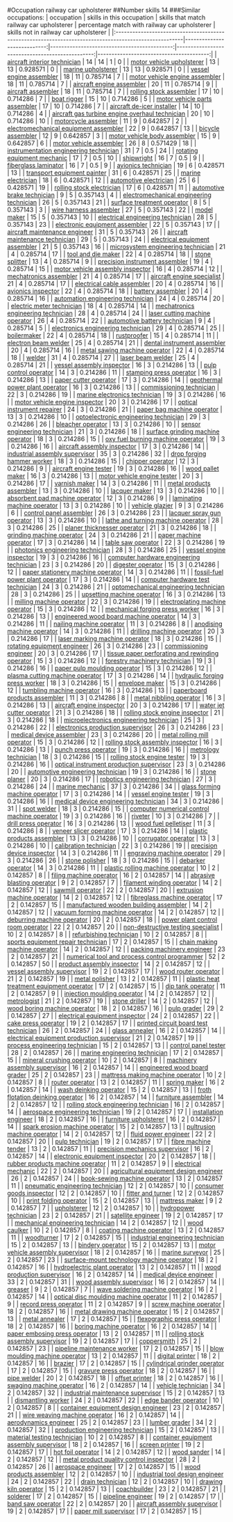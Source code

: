 #Occupation railway car upholsterer
##Number skills 14
###Similar occupations:
| occupation                                                                                            |   skills in this occupation |   skills that match railway car upholsterer |   percentage match with railway car upholsterer |   skills not in railway car upholsterer |
|:------------------------------------------------------------------------------------------------------|----------------------------:|--------------------------------------------:|------------------------------------------------:|----------------------------------------:|
| [aircraft interior technician](aircraft_interior_technician.md)                                       |                          14 |                                          14 |                                        1        |                                       0 |
| [motor vehicle upholsterer](motor_vehicle_upholsterer.md)                                             |                          13 |                                          13 |                                        0.928571 |                                       0 |
| [marine upholsterer](marine_upholsterer.md)                                                           |                          13 |                                          13 |                                        0.928571 |                                       0 |
| [vessel engine assembler](vessel_engine_assembler.md)                                                 |                          18 |                                          11 |                                        0.785714 |                                       7 |
| [motor vehicle engine assembler](motor_vehicle_engine_assembler.md)                                   |                          18 |                                          11 |                                        0.785714 |                                       7 |
| [aircraft engine assembler](aircraft_engine_assembler.md)                                             |                          20 |                                          11 |                                        0.785714 |                                       9 |
| [aircraft assembler](aircraft_assembler.md)                                                           |                          18 |                                          11 |                                        0.785714 |                                       7 |
| [rolling stock assembler](rolling_stock_assembler.md)                                                 |                          17 |                                          10 |                                        0.714286 |                                       7 |
| [boat rigger](boat_rigger.md)                                                                         |                          15 |                                          10 |                                        0.714286 |                                       5 |
| [motor vehicle parts assembler](motor_vehicle_parts_assembler.md)                                     |                          17 |                                          10 |                                        0.714286 |                                       7 |
| [aircraft de-icer installer](aircraft_de-icer_installer.md)                                           |                          14 |                                          10 |                                        0.714286 |                                       4 |
| [aircraft gas turbine engine overhaul technician](aircraft_gas_turbine_engine_overhaul_technician.md) |                          20 |                                          10 |                                        0.714286 |                                      10 |
| [motorcycle assembler](motorcycle_assembler.md)                                                       |                          11 |                                           9 |                                        0.642857 |                                       2 |
| [electromechanical equipment assembler](electromechanical_equipment_assembler.md)                     |                          22 |                                           9 |                                        0.642857 |                                      13 |
| [bicycle assembler](bicycle_assembler.md)                                                             |                          12 |                                           9 |                                        0.642857 |                                       3 |
| [motor vehicle body assembler](motor_vehicle_body_assembler.md)                                       |                          15 |                                           9 |                                        0.642857 |                                       6 |
| [motor vehicle assembler](motor_vehicle_assembler.md)                                                 |                          26 |                                           8 |                                        0.571429 |                                      18 |
| [instrumentation engineering technician](instrumentation_engineering_technician.md)                   |                          31 |                                           7 |                                        0.5      |                                      24 |
| [rotating equipment mechanic](rotating_equipment_mechanic.md)                                         |                          17 |                                           7 |                                        0.5      |                                      10 |
| [shipwright](shipwright.md)                                                                           |                          16 |                                           7 |                                        0.5      |                                       9 |
| [fiberglass laminator](fiberglass_laminator.md)                                                       |                          16 |                                           7 |                                        0.5      |                                       9 |
| [avionics technician](avionics_technician.md)                                                         |                          19 |                                           6 |                                        0.428571 |                                      13 |
| [transport equipment painter](transport_equipment_painter.md)                                         |                          31 |                                           6 |                                        0.428571 |                                      25 |
| [marine electrician](marine_electrician.md)                                                           |                          18 |                                           6 |                                        0.428571 |                                      12 |
| [automotive electrician](automotive_electrician.md)                                                   |                          25 |                                           6 |                                        0.428571 |                                      19 |
| [rolling stock electrician](rolling_stock_electrician.md)                                             |                          17 |                                           6 |                                        0.428571 |                                      11 |
| [automotive brake technician](automotive_brake_technician.md)                                         |                           9 |                                           5 |                                        0.357143 |                                       4 |
| [electromechanical engineering technician](electromechanical_engineering_technician.md)               |                          26 |                                           5 |                                        0.357143 |                                      21 |
| [surface treatment operator](surface_treatment_operator.md)                                           |                           8 |                                           5 |                                        0.357143 |                                       3 |
| [wire harness assembler](wire_harness_assembler.md)                                                   |                          27 |                                           5 |                                        0.357143 |                                      22 |
| [model maker](model_maker.md)                                                                         |                          15 |                                           5 |                                        0.357143 |                                      10 |
| [electrical engineering technician](electrical_engineering_technician.md)                             |                          28 |                                           5 |                                        0.357143 |                                      23 |
| [electronic equipment assembler](electronic_equipment_assembler.md)                                   |                          22 |                                           5 |                                        0.357143 |                                      17 |
| [aircraft maintenance engineer](aircraft_maintenance_engineer.md)                                     |                          31 |                                           5 |                                        0.357143 |                                      26 |
| [aircraft maintenance technician](aircraft_maintenance_technician.md)                                 |                          29 |                                           5 |                                        0.357143 |                                      24 |
| [electrical equipment assembler](electrical_equipment_assembler.md)                                   |                          21 |                                           5 |                                        0.357143 |                                      16 |
| [microsystem engineering technician](microsystem_engineering_technician.md)                           |                          21 |                                           4 |                                        0.285714 |                                      17 |
| [tool and die maker](tool_and_die_maker.md)                                                           |                          22 |                                           4 |                                        0.285714 |                                      18 |
| [stone splitter](stone_splitter.md)                                                                   |                          13 |                                           4 |                                        0.285714 |                                       9 |
| [precision instrument assembler](precision_instrument_assembler.md)                                   |                          19 |                                           4 |                                        0.285714 |                                      15 |
| [motor vehicle assembly inspector](motor_vehicle_assembly_inspector.md)                               |                          16 |                                           4 |                                        0.285714 |                                      12 |
| [mechatronics assembler](mechatronics_assembler.md)                                                   |                          21 |                                           4 |                                        0.285714 |                                      17 |
| [aircraft engine specialist](aircraft_engine_specialist.md)                                           |                          21 |                                           4 |                                        0.285714 |                                      17 |
| [electrical cable assembler](electrical_cable_assembler.md)                                           |                          20 |                                           4 |                                        0.285714 |                                      16 |
| [avionics inspector](avionics_inspector.md)                                                           |                          22 |                                           4 |                                        0.285714 |                                      18 |
| [battery assembler](battery_assembler.md)                                                             |                          20 |                                           4 |                                        0.285714 |                                      16 |
| [automation engineering technician](automation_engineering_technician.md)                             |                          24 |                                           4 |                                        0.285714 |                                      20 |
| [electric meter technician](electric_meter_technician.md)                                             |                          18 |                                           4 |                                        0.285714 |                                      14 |
| [mechatronics engineering technician](mechatronics_engineering_technician.md)                         |                          28 |                                           4 |                                        0.285714 |                                      24 |
| [laser cutting machine operator](laser_cutting_machine_operator.md)                                   |                          26 |                                           4 |                                        0.285714 |                                      22 |
| [automotive battery technician](automotive_battery_technician.md)                                     |                           9 |                                           4 |                                        0.285714 |                                       5 |
| [electronics engineering technician](electronics_engineering_technician.md)                           |                          29 |                                           4 |                                        0.285714 |                                      25 |
| [boilermaker](boilermaker.md)                                                                         |                          22 |                                           4 |                                        0.285714 |                                      18 |
| [rustproofer](rustproofer.md)                                                                         |                          15 |                                           4 |                                        0.285714 |                                      11 |
| [electron beam welder](electron_beam_welder.md)                                                       |                          25 |                                           4 |                                        0.285714 |                                      21 |
| [dental instrument assembler](dental_instrument_assembler.md)                                         |                          20 |                                           4 |                                        0.285714 |                                      16 |
| [metal sawing machine operator](metal_sawing_machine_operator.md)                                     |                          22 |                                           4 |                                        0.285714 |                                      18 |
| [welder](welder.md)                                                                                   |                          31 |                                           4 |                                        0.285714 |                                      27 |
| [laser beam welder](laser_beam_welder.md)                                                             |                          25 |                                           4 |                                        0.285714 |                                      21 |
| [vessel assembly inspector](vessel_assembly_inspector.md)                                             |                          16 |                                           3 |                                        0.214286 |                                      13 |
| [pulp control operator](pulp_control_operator.md)                                                     |                          14 |                                           3 |                                        0.214286 |                                      11 |
| [stamping press operator](stamping_press_operator.md)                                                 |                          16 |                                           3 |                                        0.214286 |                                      13 |
| [paper cutter operator](paper_cutter_operator.md)                                                     |                          17 |                                           3 |                                        0.214286 |                                      14 |
| [geothermal power plant operator](geothermal_power_plant_operator.md)                                 |                          16 |                                           3 |                                        0.214286 |                                      13 |
| [commissioning technician](commissioning_technician.md)                                               |                          22 |                                           3 |                                        0.214286 |                                      19 |
| [marine electronics technician](marine_electronics_technician.md)                                     |                          19 |                                           3 |                                        0.214286 |                                      16 |
| [motor vehicle engine inspector](motor_vehicle_engine_inspector.md)                                   |                          20 |                                           3 |                                        0.214286 |                                      17 |
| [optical instrument repairer](optical_instrument_repairer.md)                                         |                          24 |                                           3 |                                        0.214286 |                                      21 |
| [paper bag machine operator](paper_bag_machine_operator.md)                                           |                          13 |                                           3 |                                        0.214286 |                                      10 |
| [optoelectronic engineering technician](optoelectronic_engineering_technician.md)                     |                          29 |                                           3 |                                        0.214286 |                                      26 |
| [bleacher operator](bleacher_operator.md)                                                             |                          13 |                                           3 |                                        0.214286 |                                      10 |
| [sensor engineering technician](sensor_engineering_technician.md)                                     |                          21 |                                           3 |                                        0.214286 |                                      18 |
| [surface grinding machine operator](surface_grinding_machine_operator.md)                             |                          18 |                                           3 |                                        0.214286 |                                      15 |
| [oxy fuel burning machine operator](oxy_fuel_burning_machine_operator.md)                             |                          19 |                                           3 |                                        0.214286 |                                      16 |
| [aircraft assembly inspector](aircraft_assembly_inspector.md)                                         |                          17 |                                           3 |                                        0.214286 |                                      14 |
| [industrial assembly supervisor](industrial_assembly_supervisor.md)                                   |                          35 |                                           3 |                                        0.214286 |                                      32 |
| [drop forging hammer worker](drop_forging_hammer_worker.md)                                           |                          18 |                                           3 |                                        0.214286 |                                      15 |
| [chipper operator](chipper_operator.md)                                                               |                          12 |                                           3 |                                        0.214286 |                                       9 |
| [aircraft engine tester](aircraft_engine_tester.md)                                                   |                          19 |                                           3 |                                        0.214286 |                                      16 |
| [wood pallet maker](wood_pallet_maker.md)                                                             |                          16 |                                           3 |                                        0.214286 |                                      13 |
| [motor vehicle engine tester](motor_vehicle_engine_tester.md)                                         |                          20 |                                           3 |                                        0.214286 |                                      17 |
| [varnish maker](varnish_maker.md)                                                                     |                          14 |                                           3 |                                        0.214286 |                                      11 |
| [metal products assembler](metal_products_assembler.md)                                               |                          13 |                                           3 |                                        0.214286 |                                      10 |
| [lacquer maker](lacquer_maker.md)                                                                     |                          13 |                                           3 |                                        0.214286 |                                      10 |
| [absorbent pad machine operator](absorbent_pad_machine_operator.md)                                   |                          12 |                                           3 |                                        0.214286 |                                       9 |
| [laminating machine operator](laminating_machine_operator.md)                                         |                          13 |                                           3 |                                        0.214286 |                                      10 |
| [vehicle glazier](vehicle_glazier.md)                                                                 |                           9 |                                           3 |                                        0.214286 |                                       6 |
| [control panel assembler](control_panel_assembler.md)                                                 |                          26 |                                           3 |                                        0.214286 |                                      23 |
| [lacquer spray gun operator](lacquer_spray_gun_operator.md)                                           |                          13 |                                           3 |                                        0.214286 |                                      10 |
| [lathe and turning machine operator](lathe_and_turning_machine_operator.md)                           |                          28 |                                           3 |                                        0.214286 |                                      25 |
| [planer thicknesser operator](planer_thicknesser_operator.md)                                         |                          21 |                                           3 |                                        0.214286 |                                      18 |
| [grinding machine operator](grinding_machine_operator.md)                                             |                          24 |                                           3 |                                        0.214286 |                                      21 |
| [paper machine operator](paper_machine_operator.md)                                                   |                          17 |                                           3 |                                        0.214286 |                                      14 |
| [table saw operator](table_saw_operator.md)                                                           |                          22 |                                           3 |                                        0.214286 |                                      19 |
| [photonics engineering technician](photonics_engineering_technician.md)                               |                          28 |                                           3 |                                        0.214286 |                                      25 |
| [vessel engine inspector](vessel_engine_inspector.md)                                                 |                          19 |                                           3 |                                        0.214286 |                                      16 |
| [computer hardware engineering technician](computer_hardware_engineering_technician.md)               |                          23 |                                           3 |                                        0.214286 |                                      20 |
| [digester operator](digester_operator.md)                                                             |                          15 |                                           3 |                                        0.214286 |                                      12 |
| [paper stationery machine operator](paper_stationery_machine_operator.md)                             |                          14 |                                           3 |                                        0.214286 |                                      11 |
| [fossil-fuel power plant operator](fossil-fuel_power_plant_operator.md)                               |                          17 |                                           3 |                                        0.214286 |                                      14 |
| [computer hardware test technician](computer_hardware_test_technician.md)                             |                          24 |                                           3 |                                        0.214286 |                                      21 |
| [optomechanical engineering technician](optomechanical_engineering_technician.md)                     |                          28 |                                           3 |                                        0.214286 |                                      25 |
| [upsetting machine operator](upsetting_machine_operator.md)                                           |                          16 |                                           3 |                                        0.214286 |                                      13 |
| [milling machine operator](milling_machine_operator.md)                                               |                          22 |                                           3 |                                        0.214286 |                                      19 |
| [electroplating machine operator](electroplating_machine_operator.md)                                 |                          15 |                                           3 |                                        0.214286 |                                      12 |
| [mechanical forging press worker](mechanical_forging_press_worker.md)                                 |                          16 |                                           3 |                                        0.214286 |                                      13 |
| [engineered wood board machine operator](engineered_wood_board_machine_operator.md)                   |                          14 |                                           3 |                                        0.214286 |                                      11 |
| [nailing machine operator](nailing_machine_operator.md)                                               |                          11 |                                           3 |                                        0.214286 |                                       8 |
| [anodising machine operator](anodising_machine_operator.md)                                           |                          14 |                                           3 |                                        0.214286 |                                      11 |
| [drilling machine operator](drilling_machine_operator.md)                                             |                          20 |                                           3 |                                        0.214286 |                                      17 |
| [laser marking machine operator](laser_marking_machine_operator.md)                                   |                          18 |                                           3 |                                        0.214286 |                                      15 |
| [rotating equipment engineer](rotating_equipment_engineer.md)                                         |                          26 |                                           3 |                                        0.214286 |                                      23 |
| [commissioning engineer](commissioning_engineer.md)                                                   |                          20 |                                           3 |                                        0.214286 |                                      17 |
| [tissue paper perforating and rewinding operator](tissue_paper_perforating_and_rewinding_operator.md) |                          15 |                                           3 |                                        0.214286 |                                      12 |
| [forestry machinery technician](forestry_machinery_technician.md)                                     |                          19 |                                           3 |                                        0.214286 |                                      16 |
| [paper pulp moulding operator](paper_pulp_moulding_operator.md)                                       |                          15 |                                           3 |                                        0.214286 |                                      12 |
| [plasma cutting machine operator](plasma_cutting_machine_operator.md)                                 |                          17 |                                           3 |                                        0.214286 |                                      14 |
| [hydraulic forging press worker](hydraulic_forging_press_worker.md)                                   |                          18 |                                           3 |                                        0.214286 |                                      15 |
| [envelope maker](envelope_maker.md)                                                                   |                          15 |                                           3 |                                        0.214286 |                                      12 |
| [tumbling machine operator](tumbling_machine_operator.md)                                             |                          16 |                                           3 |                                        0.214286 |                                      13 |
| [paperboard products assembler](paperboard_products_assembler.md)                                     |                          11 |                                           3 |                                        0.214286 |                                       8 |
| [metal nibbling operator](metal_nibbling_operator.md)                                                 |                          16 |                                           3 |                                        0.214286 |                                      13 |
| [aircraft engine inspector](aircraft_engine_inspector.md)                                             |                          20 |                                           3 |                                        0.214286 |                                      17 |
| [water jet cutter operator](water_jet_cutter_operator.md)                                             |                          21 |                                           3 |                                        0.214286 |                                      18 |
| [rolling stock engine inspector](rolling_stock_engine_inspector.md)                                   |                          21 |                                           3 |                                        0.214286 |                                      18 |
| [microelectronics engineering technician](microelectronics_engineering_technician.md)                 |                          25 |                                           3 |                                        0.214286 |                                      22 |
| [electronics production supervisor](electronics_production_supervisor.md)                             |                          26 |                                           3 |                                        0.214286 |                                      23 |
| [medical device assembler](medical_device_assembler.md)                                               |                          23 |                                           3 |                                        0.214286 |                                      20 |
| [metal rolling mill operator](metal_rolling_mill_operator.md)                                         |                          15 |                                           3 |                                        0.214286 |                                      12 |
| [rolling stock assembly inspector](rolling_stock_assembly_inspector.md)                               |                          16 |                                           3 |                                        0.214286 |                                      13 |
| [punch press operator](punch_press_operator.md)                                                       |                          19 |                                           3 |                                        0.214286 |                                      16 |
| [metrology technician](metrology_technician.md)                                                       |                          18 |                                           3 |                                        0.214286 |                                      15 |
| [rolling stock engine tester](rolling_stock_engine_tester.md)                                         |                          19 |                                           3 |                                        0.214286 |                                      16 |
| [optical instrument production supervisor](optical_instrument_production_supervisor.md)               |                          23 |                                           3 |                                        0.214286 |                                      20 |
| [automotive engineering technician](automotive_engineering_technician.md)                             |                          19 |                                           3 |                                        0.214286 |                                      16 |
| [stone planer](stone_planer.md)                                                                       |                          20 |                                           3 |                                        0.214286 |                                      17 |
| [robotics engineering technician](robotics_engineering_technician.md)                                 |                          27 |                                           3 |                                        0.214286 |                                      24 |
| [marine mechanic](marine_mechanic.md)                                                                 |                          37 |                                           3 |                                        0.214286 |                                      34 |
| [glass forming machine operator](glass_forming_machine_operator.md)                                   |                          17 |                                           3 |                                        0.214286 |                                      14 |
| [vessel engine tester](vessel_engine_tester.md)                                                       |                          19 |                                           3 |                                        0.214286 |                                      16 |
| [medical device engineering technician](medical_device_engineering_technician.md)                     |                          34 |                                           3 |                                        0.214286 |                                      31 |
| [spot welder](spot_welder.md)                                                                         |                          18 |                                           3 |                                        0.214286 |                                      15 |
| [computer numerical control machine operator](computer_numerical_control_machine_operator.md)         |                          19 |                                           3 |                                        0.214286 |                                      16 |
| [riveter](riveter.md)                                                                                 |                          10 |                                           3 |                                        0.214286 |                                       7 |
| [drill press operator](drill_press_operator.md)                                                       |                          16 |                                           3 |                                        0.214286 |                                      13 |
| [wood fuel pelletiser](wood_fuel_pelletiser.md)                                                       |                          11 |                                           3 |                                        0.214286 |                                       8 |
| [veneer slicer operator](veneer_slicer_operator.md)                                                   |                          17 |                                           3 |                                        0.214286 |                                      14 |
| [plastic products assembler](plastic_products_assembler.md)                                           |                          13 |                                           3 |                                        0.214286 |                                      10 |
| [corrugator operator](corrugator_operator.md)                                                         |                          13 |                                           3 |                                        0.214286 |                                      10 |
| [calibration technician](calibration_technician.md)                                                   |                          22 |                                           3 |                                        0.214286 |                                      19 |
| [precision device inspector](precision_device_inspector.md)                                           |                          14 |                                           3 |                                        0.214286 |                                      11 |
| [engraving machine operator](engraving_machine_operator.md)                                           |                          29 |                                           3 |                                        0.214286 |                                      26 |
| [stone polisher](stone_polisher.md)                                                                   |                          18 |                                           3 |                                        0.214286 |                                      15 |
| [debarker operator](debarker_operator.md)                                                             |                          14 |                                           3 |                                        0.214286 |                                      11 |
| [plastic rolling machine operator](plastic_rolling_machine_operator.md)                               |                          10 |                                           2 |                                        0.142857 |                                       8 |
| [filing machine operator](filing_machine_operator.md)                                                 |                          16 |                                           2 |                                        0.142857 |                                      14 |
| [abrasive blasting operator](abrasive_blasting_operator.md)                                           |                           9 |                                           2 |                                        0.142857 |                                       7 |
| [filament winding operator](filament_winding_operator.md)                                             |                          14 |                                           2 |                                        0.142857 |                                      12 |
| [sawmill operator](sawmill_operator.md)                                                               |                          22 |                                           2 |                                        0.142857 |                                      20 |
| [extrusion machine operator](extrusion_machine_operator.md)                                           |                          14 |                                           2 |                                        0.142857 |                                      12 |
| [fibreglass machine operator](fibreglass_machine_operator.md)                                         |                          17 |                                           2 |                                        0.142857 |                                      15 |
| [manufactured wooden building assembler](manufactured_wooden_building_assembler.md)                   |                          14 |                                           2 |                                        0.142857 |                                      12 |
| [vacuum forming machine operator](vacuum_forming_machine_operator.md)                                 |                          14 |                                           2 |                                        0.142857 |                                      12 |
| [deburring machine operator](deburring_machine_operator.md)                                           |                          20 |                                           2 |                                        0.142857 |                                      18 |
| [power plant control room operator](power_plant_control_room_operator.md)                             |                          22 |                                           2 |                                        0.142857 |                                      20 |
| [non-destructive testing specialist](non-destructive_testing_specialist.md)                           |                          10 |                                           2 |                                        0.142857 |                                       8 |
| [refurbishing technician](refurbishing_technician.md)                                                 |                          10 |                                           2 |                                        0.142857 |                                       8 |
| [sports equipment repair technician](sports_equipment_repair_technician.md)                           |                          17 |                                           2 |                                        0.142857 |                                      15 |
| [chain making machine operator](chain_making_machine_operator.md)                                     |                          14 |                                           2 |                                        0.142857 |                                      12 |
| [packing machinery engineer](packing_machinery_engineer.md)                                           |                          23 |                                           2 |                                        0.142857 |                                      21 |
| [numerical tool and process control programmer](numerical_tool_and_process_control_programmer.md)     |                          52 |                                           2 |                                        0.142857 |                                      50 |
| [product assembly inspector](product_assembly_inspector.md)                                           |                          14 |                                           2 |                                        0.142857 |                                      12 |
| [vessel assembly supervisor](vessel_assembly_supervisor.md)                                           |                          19 |                                           2 |                                        0.142857 |                                      17 |
| [wood router operator](wood_router_operator.md)                                                       |                          21 |                                           2 |                                        0.142857 |                                      19 |
| [metal polisher](metal_polisher.md)                                                                   |                          13 |                                           2 |                                        0.142857 |                                      11 |
| [plastic heat treatment equipment operator](plastic_heat_treatment_equipment_operator.md)             |                          17 |                                           2 |                                        0.142857 |                                      15 |
| [dip tank operator](dip_tank_operator.md)                                                             |                          11 |                                           2 |                                        0.142857 |                                       9 |
| [injection moulding operator](injection_moulding_operator.md)                                         |                          14 |                                           2 |                                        0.142857 |                                      12 |
| [metrologist](metrologist.md)                                                                         |                          21 |                                           2 |                                        0.142857 |                                      19 |
| [stone driller](stone_driller.md)                                                                     |                          14 |                                           2 |                                        0.142857 |                                      12 |
| [wood boring machine operator](wood_boring_machine_operator.md)                                       |                          18 |                                           2 |                                        0.142857 |                                      16 |
| [pulp grader](pulp_grader.md)                                                                         |                          29 |                                           2 |                                        0.142857 |                                      27 |
| [electrical equipment inspector](electrical_equipment_inspector.md)                                   |                          24 |                                           2 |                                        0.142857 |                                      22 |
| [cake press operator](cake_press_operator.md)                                                         |                          19 |                                           2 |                                        0.142857 |                                      17 |
| [printed circuit board test technician](printed_circuit_board_test_technician.md)                     |                          26 |                                           2 |                                        0.142857 |                                      24 |
| [glass annealer](glass_annealer.md)                                                                   |                          16 |                                           2 |                                        0.142857 |                                      14 |
| [electrical equipment production supervisor](electrical_equipment_production_supervisor.md)           |                          21 |                                           2 |                                        0.142857 |                                      19 |
| [process engineering technician](process_engineering_technician.md)                                   |                          15 |                                           2 |                                        0.142857 |                                      13 |
| [control panel tester](control_panel_tester.md)                                                       |                          28 |                                           2 |                                        0.142857 |                                      26 |
| [marine engineering technician](marine_engineering_technician.md)                                     |                          17 |                                           2 |                                        0.142857 |                                      15 |
| [mineral crushing operator](mineral_crushing_operator.md)                                             |                          10 |                                           2 |                                        0.142857 |                                       8 |
| [machinery assembly supervisor](machinery_assembly_supervisor.md)                                     |                          16 |                                           2 |                                        0.142857 |                                      14 |
| [engineered wood board grader](engineered_wood_board_grader.md)                                       |                          25 |                                           2 |                                        0.142857 |                                      23 |
| [mattress making machine operator](mattress_making_machine_operator.md)                               |                          10 |                                           2 |                                        0.142857 |                                       8 |
| [router operator](router_operator.md)                                                                 |                          13 |                                           2 |                                        0.142857 |                                      11 |
| [spring maker](spring_maker.md)                                                                       |                          16 |                                           2 |                                        0.142857 |                                      14 |
| [wash deinking operator](wash_deinking_operator.md)                                                   |                          15 |                                           2 |                                        0.142857 |                                      13 |
| [froth flotation deinking operator](froth_flotation_deinking_operator.md)                             |                          16 |                                           2 |                                        0.142857 |                                      14 |
| [furniture assembler](furniture_assembler.md)                                                         |                          14 |                                           2 |                                        0.142857 |                                      12 |
| [rolling stock engineering technician](rolling_stock_engineering_technician.md)                       |                          16 |                                           2 |                                        0.142857 |                                      14 |
| [aerospace engineering technician](aerospace_engineering_technician.md)                               |                          19 |                                           2 |                                        0.142857 |                                      17 |
| [installation engineer](installation_engineer.md)                                                     |                          18 |                                           2 |                                        0.142857 |                                      16 |
| [furniture upholsterer](furniture_upholsterer.md)                                                     |                          16 |                                           2 |                                        0.142857 |                                      14 |
| [spark erosion machine operator](spark_erosion_machine_operator.md)                                   |                          15 |                                           2 |                                        0.142857 |                                      13 |
| [pultrusion machine operator](pultrusion_machine_operator.md)                                         |                          14 |                                           2 |                                        0.142857 |                                      12 |
| [fluid power engineer](fluid_power_engineer.md)                                                       |                          22 |                                           2 |                                        0.142857 |                                      20 |
| [pulp technician](pulp_technician.md)                                                                 |                          19 |                                           2 |                                        0.142857 |                                      17 |
| [fibre machine tender](fibre_machine_tender.md)                                                       |                          13 |                                           2 |                                        0.142857 |                                      11 |
| [precision mechanics supervisor](precision_mechanics_supervisor.md)                                   |                          16 |                                           2 |                                        0.142857 |                                      14 |
| [electronic equipment inspector](electronic_equipment_inspector.md)                                   |                          20 |                                           2 |                                        0.142857 |                                      18 |
| [rubber products machine operator](rubber_products_machine_operator.md)                               |                          11 |                                           2 |                                        0.142857 |                                       9 |
| [electrical mechanic](electrical_mechanic.md)                                                         |                          22 |                                           2 |                                        0.142857 |                                      20 |
| [agricultural equipment design engineer](agricultural_equipment_design_engineer.md)                   |                          26 |                                           2 |                                        0.142857 |                                      24 |
| [book-sewing machine operator](book-sewing_machine_operator.md)                                       |                          13 |                                           2 |                                        0.142857 |                                      11 |
| [pneumatic engineering technician](pneumatic_engineering_technician.md)                               |                          12 |                                           2 |                                        0.142857 |                                      10 |
| [consumer goods inspector](consumer_goods_inspector.md)                                               |                          12 |                                           2 |                                        0.142857 |                                      10 |
| [fitter and turner](fitter_and_turner.md)                                                             |                          12 |                                           2 |                                        0.142857 |                                      10 |
| [print folding operator](print_folding_operator.md)                                                   |                          15 |                                           2 |                                        0.142857 |                                      13 |
| [mattress maker](mattress_maker.md)                                                                   |                           9 |                                           2 |                                        0.142857 |                                       7 |
| [upholsterer](upholsterer.md)                                                                         |                          12 |                                           2 |                                        0.142857 |                                      10 |
| [hydropower technician](hydropower_technician.md)                                                     |                          23 |                                           2 |                                        0.142857 |                                      21 |
| [satellite engineer](satellite_engineer.md)                                                           |                          19 |                                           2 |                                        0.142857 |                                      17 |
| [mechanical engineering technician](mechanical_engineering_technician.md)                             |                          14 |                                           2 |                                        0.142857 |                                      12 |
| [wood caulker](wood_caulker.md)                                                                       |                          10 |                                           2 |                                        0.142857 |                                       8 |
| [coating machine operator](coating_machine_operator.md)                                               |                          13 |                                           2 |                                        0.142857 |                                      11 |
| [woodturner](woodturner.md)                                                                           |                          17 |                                           2 |                                        0.142857 |                                      15 |
| [industrial engineering technician](industrial_engineering_technician.md)                             |                          15 |                                           2 |                                        0.142857 |                                      13 |
| [bindery operator](bindery_operator.md)                                                               |                          15 |                                           2 |                                        0.142857 |                                      13 |
| [motor vehicle assembly supervisor](motor_vehicle_assembly_supervisor.md)                             |                          18 |                                           2 |                                        0.142857 |                                      16 |
| [marine surveyor](marine_surveyor.md)                                                                 |                          25 |                                           2 |                                        0.142857 |                                      23 |
| [surface-mount technology machine operator](surface-mount_technology_machine_operator.md)             |                          18 |                                           2 |                                        0.142857 |                                      16 |
| [hydroelectric plant operator](hydroelectric_plant_operator.md)                                       |                          13 |                                           2 |                                        0.142857 |                                      11 |
| [wood production supervisor](wood_production_supervisor.md)                                           |                          16 |                                           2 |                                        0.142857 |                                      14 |
| [medical device engineer](medical_device_engineer.md)                                                 |                          33 |                                           2 |                                        0.142857 |                                      31 |
| [wood assembly supervisor](wood_assembly_supervisor.md)                                               |                          16 |                                           2 |                                        0.142857 |                                      14 |
| [greaser](greaser.md)                                                                                 |                           9 |                                           2 |                                        0.142857 |                                       7 |
| [wave soldering machine operator](wave_soldering_machine_operator.md)                                 |                          16 |                                           2 |                                        0.142857 |                                      14 |
| [optical disc moulding machine operator](optical_disc_moulding_machine_operator.md)                   |                          11 |                                           2 |                                        0.142857 |                                       9 |
| [record press operator](record_press_operator.md)                                                     |                          11 |                                           2 |                                        0.142857 |                                       9 |
| [screw machine operator](screw_machine_operator.md)                                                   |                          18 |                                           2 |                                        0.142857 |                                      16 |
| [metal drawing machine operator](metal_drawing_machine_operator.md)                                   |                          15 |                                           2 |                                        0.142857 |                                      13 |
| [metal annealer](metal_annealer.md)                                                                   |                          17 |                                           2 |                                        0.142857 |                                      15 |
| [flexographic press operator](flexographic_press_operator.md)                                         |                          18 |                                           2 |                                        0.142857 |                                      16 |
| [boring machine operator](boring_machine_operator.md)                                                 |                          16 |                                           2 |                                        0.142857 |                                      14 |
| [paper embosing press operator](paper_embosing_press_operator.md)                                     |                          13 |                                           2 |                                        0.142857 |                                      11 |
| [rolling stock assembly supervisor](rolling_stock_assembly_supervisor.md)                             |                          19 |                                           2 |                                        0.142857 |                                      17 |
| [coppersmith](coppersmith.md)                                                                         |                          25 |                                           2 |                                        0.142857 |                                      23 |
| [pipeline maintenance worker](pipeline_maintenance_worker.md)                                         |                          17 |                                           2 |                                        0.142857 |                                      15 |
| [blow moulding machine operator](blow_moulding_machine_operator.md)                                   |                          13 |                                           2 |                                        0.142857 |                                      11 |
| [digital printer](digital_printer.md)                                                                 |                          18 |                                           2 |                                        0.142857 |                                      16 |
| [brazier](brazier.md)                                                                                 |                          17 |                                           2 |                                        0.142857 |                                      15 |
| [cylindrical grinder operator](cylindrical_grinder_operator.md)                                       |                          17 |                                           2 |                                        0.142857 |                                      15 |
| [gravure press operator](gravure_press_operator.md)                                                   |                          18 |                                           2 |                                        0.142857 |                                      16 |
| [pipe welder](pipe_welder.md)                                                                         |                          20 |                                           2 |                                        0.142857 |                                      18 |
| [offset printer](offset_printer.md)                                                                   |                          18 |                                           2 |                                        0.142857 |                                      16 |
| [swaging machine operator](swaging_machine_operator.md)                                               |                          16 |                                           2 |                                        0.142857 |                                      14 |
| [vehicle technician](vehicle_technician.md)                                                           |                          34 |                                           2 |                                        0.142857 |                                      32 |
| [industrial maintenance supervisor](industrial_maintenance_supervisor.md)                             |                          15 |                                           2 |                                        0.142857 |                                      13 |
| [dismantling worker](dismantling_worker.md)                                                           |                          24 |                                           2 |                                        0.142857 |                                      22 |
| [edge bander operator](edge_bander_operator.md)                                                       |                          10 |                                           2 |                                        0.142857 |                                       8 |
| [container equipment design engineer](container_equipment_design_engineer.md)                         |                          23 |                                           2 |                                        0.142857 |                                      21 |
| [wire weaving machine operator](wire_weaving_machine_operator.md)                                     |                          16 |                                           2 |                                        0.142857 |                                      14 |
| [aerodynamics engineer](aerodynamics_engineer.md)                                                     |                          25 |                                           2 |                                        0.142857 |                                      23 |
| [lumber grader](lumber_grader.md)                                                                     |                          34 |                                           2 |                                        0.142857 |                                      32 |
| [production engineering technician](production_engineering_technician.md)                             |                          15 |                                           2 |                                        0.142857 |                                      13 |
| [material testing technician](material_testing_technician.md)                                         |                          10 |                                           2 |                                        0.142857 |                                       8 |
| [container equipment assembly supervisor](container_equipment_assembly_supervisor.md)                 |                          18 |                                           2 |                                        0.142857 |                                      16 |
| [screen printer](screen_printer.md)                                                                   |                          19 |                                           2 |                                        0.142857 |                                      17 |
| [hot foil operator](hot_foil_operator.md)                                                             |                          14 |                                           2 |                                        0.142857 |                                      12 |
| [wood sander](wood_sander.md)                                                                         |                          14 |                                           2 |                                        0.142857 |                                      12 |
| [metal product quality control inspector](metal_product_quality_control_inspector.md)                 |                          28 |                                           2 |                                        0.142857 |                                      26 |
| [aerospace engineer](aerospace_engineer.md)                                                           |                          17 |                                           2 |                                        0.142857 |                                      15 |
| [wood products assembler](wood_products_assembler.md)                                                 |                          12 |                                           2 |                                        0.142857 |                                      10 |
| [industrial tool design engineer](industrial_tool_design_engineer.md)                                 |                          24 |                                           2 |                                        0.142857 |                                      22 |
| [drain technician](drain_technician.md)                                                               |                          12 |                                           2 |                                        0.142857 |                                      10 |
| [drawing kiln operator](drawing_kiln_operator.md)                                                     |                          15 |                                           2 |                                        0.142857 |                                      13 |
| [coachbuilder](coachbuilder.md)                                                                       |                          23 |                                           2 |                                        0.142857 |                                      21 |
| [solderer](solderer.md)                                                                               |                          17 |                                           2 |                                        0.142857 |                                      15 |
| [pipeline engineer](pipeline_engineer.md)                                                             |                          19 |                                           2 |                                        0.142857 |                                      17 |
| [band saw operator](band_saw_operator.md)                                                             |                          22 |                                           2 |                                        0.142857 |                                      20 |
| [aircraft assembly supervisor](aircraft_assembly_supervisor.md)                                       |                          19 |                                           2 |                                        0.142857 |                                      17 |
| [paper mill supervisor](paper_mill_supervisor.md)                                                     |                          17 |                                           2 |                                        0.142857 |                                      15 |

